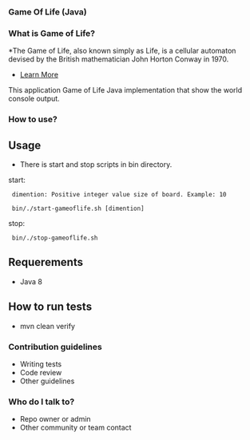 ### Game Of Life (Java) ###

### What is Game of Life? ###

*The Game of Life, also known simply as Life, is a cellular automaton devised by the British mathematician John Horton Conway in 1970.
* [Learn More](https://en.wikipedia.org/wiki/Conway's_Game_of_Life)

This application Game of Life Java implementation that show the world console output.

### How to use? ###
## Usage ##

* There is start and stop scripts in bin directory.

start: 

     dimention: Positive integer value size of board. Example: 10

     bin/./start-gameoflife.sh [dimention]

stop:
     
     bin/./stop-gameoflife.sh

## Requerements ##
* Java 8
## How to run tests ##
* mvn clean verify

### Contribution guidelines ###

* Writing tests
* Code review
* Other guidelines

### Who do I talk to? ###

* Repo owner or admin
* Other community or team contact
